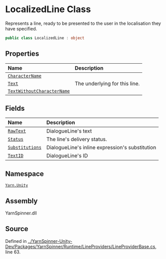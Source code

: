 <!-- This file was generated by a tool. Do not edit this file by hand. -->

# LocalizedLine Class

Represents a line, ready to be presented to the user in the
localisation they have specified.


```csharp
public class LocalizedLine : object
```



## Properties
|Name|Description|
|:---|:---|
|[`CharacterName`](/api/csharp/yarn.unity/localizedline.charactername.md)||
|[`Text`](/api/csharp/yarn.unity/localizedline.text.md)| The underlying <see cref="!:Yarn.Markup.MarkupParseResult"></see> for this line. |
|[`TextWithoutCharacterName`](/api/csharp/yarn.unity/localizedline.textwithoutcharactername.md)||
## Fields
|Name|Description|
|:---|:---|
|[`RawText`](/api/csharp/yarn.unity/localizedline.rawtext.md)| DialogueLine's text |
|[`Status`](/api/csharp/yarn.unity/localizedline.status.md)| The line's delivery status. |
|[`Substitutions`](/api/csharp/yarn.unity/localizedline.substitutions.md)| DialogueLine's inline expression's substitution |
|[`TextID`](/api/csharp/yarn.unity/localizedline.textid.md)| DialogueLine's ID |
## Namespace
[`Yarn.Unity`](/api/csharp/yarn.unity/README.md)

## Assembly
YarnSpinner.dll

## Source
Defined in [../YarnSpinner-Unity-Dev/Packages/YarnSpinner/Runtime/LineProviders/LineProviderBase.cs](https://github.com/YarnSpinnerTool/YarnSpinner-Unity//blob/develop/Runtime/LineProviders/LineProviderBase.cs#L63), line 63.
